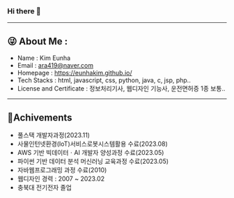 ### Hi there 👋
---
## 😜 About Me : 
- Name : Kim Eunha
- Email : ara419@naver.com
- Homepage : https://eunhakim.github.io/
- Tech Stacks : html, javascript, css, python, java, c, jsp, php..
- License and Certificate : 정보처리기사, 웹디자인 기능사, 운전면허증 1종 보통..

---
## 🌱Achivements
- 풀스택 개발자과정(2023.11)
- 사물인턴넷환경(IoT)서비스로봇시스템활용 수료(2023.08)
- AWS 기반 빅데이터ㆍAI 개발자 양성과정 수료(2023.05)
- 파이썬 기반 데이터 분석 머신러닝 교육과정 수료(2023.05)
- 자바웹프로그래밍 과정 수료(2010)
- 웹디자인 경력 : 2007 ~ 2023.02
- 충북대 전기전자 졸업


<!-- **eunhaKim/eunhaKim** is a ✨ _special_ ✨ repository because its `README.md` (this file) appears on your GitHub profile.

Here are some ideas to get you started:

- 🔭 I’m currently working on ...
- 🌱 I’m currently learning ...
- 👯 I’m looking to collaborate on ...
- 🤔 I’m looking for help with ...
- 💬 Ask me about ...
- 📫 How to reach me: ...
- 😄 Pronouns: ...
- ⚡ Fun fact: ... -->

